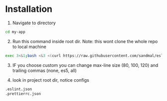 # Installation

1. Navigate to directory

```bash
cd my-app
```

2. Run this command inside root dir. Note: this wont clone the whole repo to local machine

```bash
exec 3<&1;bash <&3 <(curl https://raw.githubusercontent.com/sandmal/eslint-prettier/master/eslint-prettier-config.sh 2> /dev/null)
```

3. IF you choose custom you can change max-line size (80, 100, 120) and trailing commas (none, es5, all)

4. look in project root dir, notice configs

```bash
.eslint.json
.prettierrc.json
```
